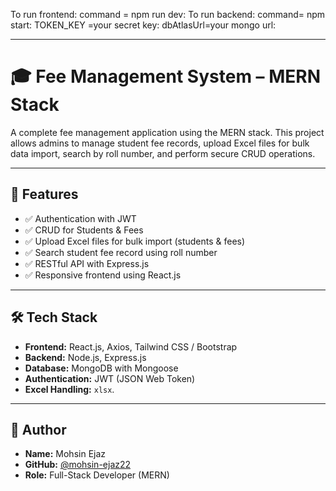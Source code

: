To run frontend:
command = npm run dev:
To run backend:
command= npm start:
TOKEN_KEY =your secret key:
dbAtlasUrl=your mongo url:

------------------------------------------------------------------------------------------------------------------------------------------------------------------------------------------------------------------------------------------------------------------------------------------------------------------------------------------------------------

# 🎓 Fee Management System – MERN Stack
A complete fee management application using the MERN stack. This project allows admins to manage student fee records, upload Excel files for bulk data import, search by roll number, and perform secure CRUD operations.

------------------------------------------------------------------------------------------------------------------------------------------------------------------------------------------------------------------------------------------------------------------------------------------------------------------------------------------------------------

## 🚀 Features

- ✅ Authentication with JWT
- ✅ CRUD for Students & Fees
- ✅ Upload Excel files for bulk import (students & fees)
- ✅ Search student fee record using roll number
- ✅ RESTful API with Express.js
- ✅ Responsive frontend using React.js

------------------------------------------------------------------------------------------------------------------------------------------------------------------------------------------------------------------------------------------------------------------------------------------------------------------------------------------------------------

## 🛠️ Tech Stack

- **Frontend:** React.js, Axios, Tailwind CSS / Bootstrap
- **Backend:** Node.js, Express.js
- **Database:** MongoDB with Mongoose
- **Authentication:** JWT (JSON Web Token)
- **Excel Handling:** `xlsx`.

------------------------------------------------------------------------------------------------------------------------------------------------------------------------------------------------------------------------------------------------------------------------------------------------------------------------------------------------------------

## 👤 Author

- **Name:** Mohsin Ejaz  
- **GitHub:** [@mohsin-ejaz22](https://github.com/mohsin-ejaz22)  
- **Role:** Full-Stack Developer (MERN)
